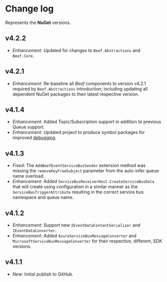﻿# Change log

Represents the **NuGet** versions.

## v4.2.2
- *Enhancement:* Updated for changes to `Beef.Abstractions` and `Beef.Core`.

## v4.2.1
- *Enhancement:* Re-baseline all _Beef_ components to version v4.2.1 required by `Beef.Abstractions` introduction; including updating all dependent NuGet packages to their latest respective version.

## v4.1.4
- *Enhancement:* Added Topic/Subscription support in addition to previous Queue support.
- *Enhancement:* Updated project to produce symbol packages for improved [debugging](https://devblogs.microsoft.com/dotnet/improving-debug-time-productivity-with-source-link/).

## v4.1.3
- *Fixed:* The `AddBeefEventServiceBusSender` extension method was missing the `removeKeyFromSubject` parameter from the auto-infer queue name overload.
- *Enhancement:* Added `ServiceBusReceiverHost.CreateServiceBusData` that will create using configuration in a similar manner as the `ServiceBusTriggerAttribute` resulting in the correct service bus namespace and queue name.

## v4.1.2
- *Enhancement:* Support new `IEventDataContentSerializer` and `IEventDataConverter`.
- *Enhancement:* Added `AzureServiceBusMessageConverter` and `MicrosoftServiceBusMessageConverter` for their respective, different, SDK versions.

## v4.1.1
- *New:* Initial publish to GitHub.
